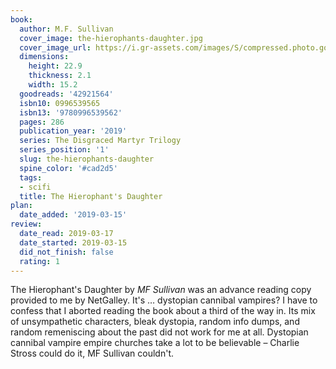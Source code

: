```yaml
---
book:
  author: M.F. Sullivan
  cover_image: the-hierophants-daughter.jpg
  cover_image_url: https://i.gr-assets.com/images/S/compressed.photo.goodreads.com/books/1542842946l/42921564._SX98_.jpg
  dimensions:
    height: 22.9
    thickness: 2.1
    width: 15.2
  goodreads: '42921564'
  isbn10: 0996539565
  isbn13: '9780996539562'
  pages: 286
  publication_year: '2019'
  series: The Disgraced Martyr Trilogy
  series_position: '1'
  slug: the-hierophants-daughter
  spine_color: '#cad2d5'
  tags:
  - scifi
  title: The Hierophant's Daughter
plan:
  date_added: '2019-03-15'
review:
  date_read: 2019-03-17
  date_started: 2019-03-15
  did_not_finish: false
  rating: 1
---
```


The Hierophant's Daughter by *MF Sullivan* was an advance reading copy provided to me by NetGalley. It's … dystopian cannibal vampires? I have to confess that I aborted reading the book about a third of the way in. Its mix of unsympathetic characters, bleak dystopia, random info dumps, and random remeniscing about the past did not work for me at all. Dystopian cannibal vampire empire churches take a lot to be believable – Charlie Stross could do it, MF Sullivan couldn't.
